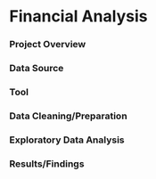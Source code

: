 # Financial Analysis

### Project Overview

### Data Source

### Tool

### Data Cleaning/Preparation

### Exploratory Data Analysis

### Results/Findings
